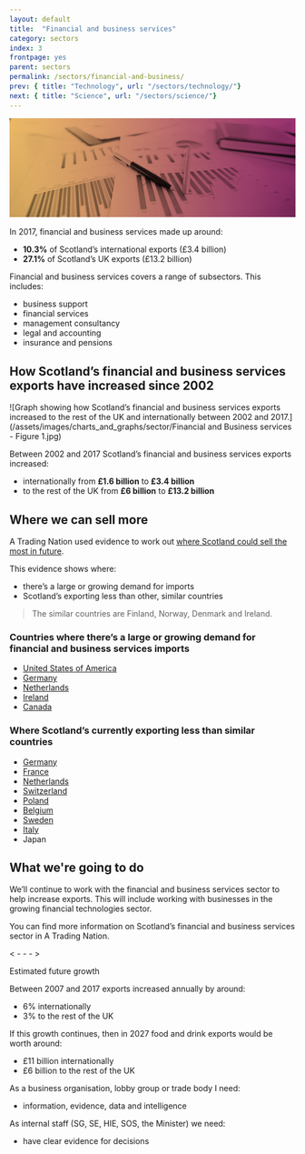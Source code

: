 ```yaml
---
layout: default
title:  "Financial and business services"
category: sectors
index: 3
frontpage: yes
parent: sectors
permalink: /sectors/financial-and-business/
prev: { title: "Technology", url: "/sectors/technology/"}
next: { title: "Science", url: "/sectors/science/"}
---
```


![An image of paper and pens depicting the financial and business sector](/assets/images/sector_photography/financial-and-business-services.jpg)

In 2017, financial and business services made up around:

* **10.3%** of Scotland’s international exports (£3.4 billion)
* **27.1%** of Scotland’s UK exports (£13.2 billion)

Financial and business services covers a range of subsectors. This includes:

* business support
* financial services
* management consultancy
* legal and accounting
* insurance and pensions


## How Scotland’s financial and business services exports have increased since 2002
![Graph showing how Scotland’s financial and business services exports increased to the rest of the UK and internationally between 2002 and 2017.](/assets/images/charts_and_graphs/sector/Financial and Business services - Figure 1.jpg)


Between 2002 and 2017 Scotland’s financial and business services exports increased:

* internationally from **£1.6 billion** to **£3.4 billion**
* to the rest of the UK from **£6 billion** to **£13.2 billion**


## Where we can sell more

A Trading Nation used evidence to work out [where Scotland could sell the most in future](https://tradingnation.mygov.scot/where-things-are-being-bought/).

This evidence shows where:

* there’s a large or growing demand for imports
* Scotland’s exporting less than other, similar countries

> The similar countries are Finland, Norway, Denmark and Ireland.

### Countries where there’s a large or growing demand for financial and business services imports

* [United States of America](https://tradingnation.mygov.scot/country-profiles/usa/)
* [Germany](https://tradingnation.mygov.scot/country-profiles/germany/)
* [Netherlands](https://tradingnation.mygov.scot/country-profiles/netherlands/)
* [Ireland](https://tradingnation.mygov.scot/country-profiles/netherlands/)
* [Canada](https://tradingnation.mygov.scot/country-profiles/canada/)

### Where Scotland’s currently exporting less than similar countries

* [Germany](https://tradingnation.mygov.scot/country-profiles/germany/)
* [France](https://tradingnation.mygov.scot/country-profiles/france/)
* [Netherlands](https://tradingnation.mygov.scot/country-profiles/netherlands/)
* [Switzerland](https://tradingnation.mygov.scot/country-profiles/switzerland/)
* [Poland](https://tradingnation.mygov.scot/country-profiles/poland/)
* [Belgium](https://tradingnation.mygov.scot/country-profiles/belgium/)
* [Sweden](https://tradingnation.mygov.scot/country-profiles/sweden/)
* [Italy](https://tradingnation.mygov.scot/country-profiles/italy/)
* Japan


## What we're going to do

We’ll continue to work with the financial and business services sector to help increase exports. This will include working with businesses in the growing financial technologies sector.

You can find more information on Scotland’s financial and business services sector in A Trading Nation.


< - - - >


Estimated future growth

Between 2007 and 2017 exports increased annually by around:

* 6% internationally
* 3% to the rest of the UK


If this growth continues, then in 2027 food and drink exports would be worth around:

* £11 billion internationally
* £6 billion to the rest of the UK


As a business organisation, lobby group or trade body I need:

- information, evidence, data and intelligence                                                   

As internal staff (SG, SE, HIE, SOS, the Minister) we need:

- have clear evidence for decisions
